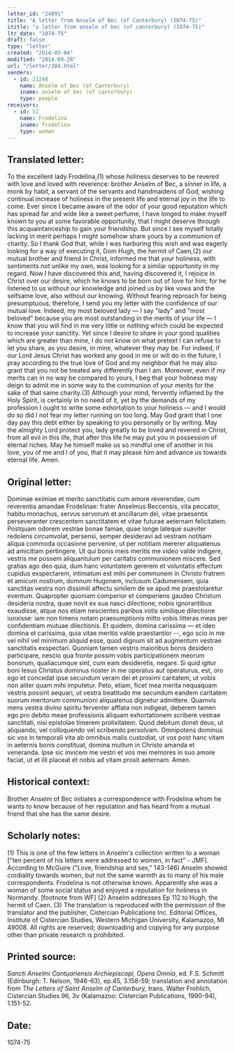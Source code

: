```yaml
---
letter_id: "24091"
title: "A letter from Anselm of Bec (of Canterbury) (1074-75)"
ititle: "a letter from anselm of bec (of canterbury) (1074-75)"
ltr_date: "1074-75"
draft: false
type: "letter"
created: "2014-03-04"
modified: "2014-09-28"
url: "/letter/384.html"
senders:
  - id: 21248
    name: Anselm of Bec (of Canterbury)
    iname: anselm of bec (of canterbury)
    type: people
receivers:
  - id: 52
    name: Frodelina
    iname: frodelina
    type: woman
---
```

<h2> Translated letter:</h2>To the excellent lady Frodelina,(1) whose holiness deserves to be revered with love and loved with reverence: brother Anselm of Bec, a sinner in life, a monk by habit, a servant of the servants and handmaidens of God, wishing continual increase of holiness in the present life and eternal joy in the life to come.
Ever since I became aware of the odor of your good reputation which has spread far and wide like a sweet perfume, I have longed to make myself known to you at some favorable opportunity, that I might deserve through this acquaintanceship to gain your friendship. But since I see myself totally lacking in merit perhaps I might somehow share yours by a communion of charity. So I thank God
that, while I was harboring this wish and was eagerly looking for a way of executing it, Dom Hugh, the hermit of Caen,(2) our mutual brother and friend in Christ, informed me that your holiness, with sentiments not unlike my own,
was looking for a similar opportunity in my regard. Now I have discovered this and, having discovered it, I rejoice in Christ over our desire, which he knows to be born out of love for him; for he listened to us without our knowledge
and joined us by like vows and the selfsame love, also without our knowing. Without fearing reproach for being presumptuous, therefore, I send you my letter with the confidence of our mutual love.
Indeed, my most beloved lady — I say "lady" and "most beloved" because you are most outstanding in the merits of your life — I know that you will find in me very little or nothing which could be expected to increase your sanctity. Yet since I desire to share in your good qualities which are greater than mine, I do not know on what pretext I can refuse to let you share, as you desire, in mine, whatever they may be. For indeed, if our Lord Jesus Christ has worked any good in me or will do in the future, I pray according to the true love of God and my neighbor that he may also grant that you not be treated any differently than I am. Moreover, even if my merits can in no way be compared to yours, I beg that your holiness may deign to admit me in some way to the communion of your merits for the sake of that same charity.(3)
Although your mind, fervently inflamed by the Holy Spirit, is certainly in no need of it, yet by the demands of my profession I ought to write some exhortation to your holiness — and I would do so did I not fear my letter running on too Iong. May God grant that I one day pay this debt either by speaking to you personally or by writing. May the almighty Lord protect you, lady greatly to be loved and revered in Christ, from all evil in this life, that after this life he may put you in possession of eternal riches. May he himself make us so mindful one of another in his love, you of me and I of you, that it may please him and advance us towards eternal life. Amen.
<h2 class="mt-4"> Original letter:</h2>Dominae eximiae et merito sanctitatis cum amore reverendae, cum reverentia amandae Frodelinae: frater Anselmus Beccensis, vita peccator, habitu monachus, servus servorum et ancillarum dei, vitae praesentis perseveranter crescentem sanctitatem et vitae futurae aeternam felicitatem.
Postquam odorem vestrae bonae famae, quae longe lateque suaviter redolens circumvolat, persensi, semper desideravi ad vestram notitiam aliqua commoda occasione pervenire, ut per notitiam mererer aliquatenus ad amicitiam pertingere. Ut qui bonis meis meritis me video valde indigere, vestris me possem aliquantulum per caritatis communionem miscere. Sed gratias ago deo quia, dum hanc voluntatem gererem et voluntatis effectum cupidus exspectarem, intimatum est mihi per communem in Christo fratrem et amicum nostrum, domnum Hugonem, inclusum Cadumensem, quia sanctitas vestra non dissimili affectu similem de se apud me praestolaretur eventum. Quapropter quoniam comperior et comperiens gaudeo Christum desideria nostra, quae novit ex sua nasci dilectione, nobis ignorantibus exaudisse, atque nos etiam nescientes paribus votis similique dilectione iunxisse:  iam non timens notam praesumptionis mitto vobis litteras meas per confidentiam mutuae dilectionis.
Et quidem, domina carissima — et ideo domina et carissima, quia vitae meritis valde praestantior --, ego scio in me vel nihil vel minimum aliquid esse, quod dignum sit ad augmentum vestrae sanctitatis exspectari. Quoniam tamen vestris maioribus bonis desidero participare, nescio qua fronte possim vobis participationem meorum bonorum, qualiacumque sint, cum eam desideretis, negare. Si quid igitur boni Iesus Christus dominus noster in me operatus aut operaturus, est, oro ego et concedat ipse secundum veram dei et proximi caritatem, ut vobis non aliter quam mihi imputetur. Peto, etiam, ficet mea merita nequaquam vestris possint aequari, ut vestra beatitudo me secundum eandem caritatem suorum meritorum communioni aliquatenus dignetur admittere.
Quamvis mens vestra divino spiritu ferventer afflata non indigeat, deberem tamen ego pro debito meae professionis aliquam exhortationem scribere vestrae sanctitati, nisi epistolae timerem prolixitatem. Quod debitum donet deus, ut aliquando, vel colloquendo vel scribendo persolvam. Omnipotens dominus sic vos in temporali vita ab omnibus malis custodiat, ut vos post hanc vitam in aeternis bonis constituat, domina multum in Christo amanda et veneranda. lpse sic invicem me vestri et vos mei memores in suo amore faciat, ut et illi placeat et nobis ad vitam prosit aeternam. Amen.
<h2 class="mt-4"> Historical context:</h2>Brother Anselm of Bec initiates a correspondence with Frodelina whom he wants to know because of her reputation and has heard from a mutual friend that she has the same desire.
<h2 class="mt-4"> Scholarly notes:</h2>(1) This is one of the few letters in Anselm's collection written to a woman ["ten percent of his letters were addressed to women, in fact" - JMF]. According to McGuire ("Love, friendship and sex," 143-146) Anselm showed cordiality towards women, but not the same warmth as to many of his male correspondents. Frodelina is not otherwise known. Apparently she was a woman of some social status and enjoyed a reputation for holiness in Normandy. [footnote from WF]
(2) Anselm addresses Ep 112 to Hugh, the hermit of Caen.
(3) The translation is reproduced with the permission of the translator and the publisher, Cistercian Publications Inc. Editorial Offices, Institute of Cistercian Studies, Western Michigan University, Kalamazoo, MI 49008.  All rights are reserved; downloading and copying for any purpose other than private research is prohibited.
<h2 class="mt-4"> Printed source:</h2><p><em>Sancti Anselmi Cantuariensis Archiepiscopi, Opera Omnia</em>, ed. F.S. Schmitt (Edinburgh: T. Nelson, 1946-63), ep.45, 3.158-59; translation and annotation from <em>The Letters of Saint Anselm of Canterbury,</em> trans. Walter Frohlich, Cistercian Studies 96, 3v (Kalamazoo: Cistercian Publications, 1990-94), 1.151-52.</p><h2 class="mt-4"> Date:</h2>1074-75